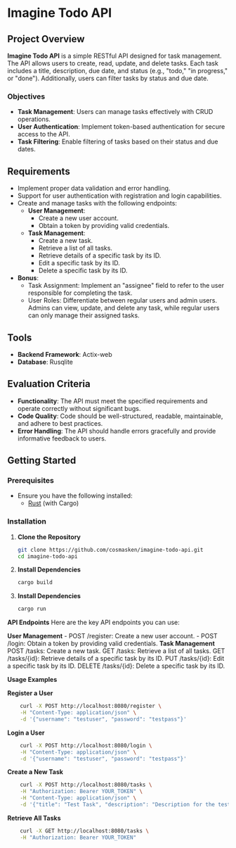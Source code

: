 # Imagine Todo API

## Project Overview

**Imagine Todo API** is a simple RESTful API designed for task management. The API allows users to create, read, update, and delete tasks. Each task includes a title, description, due date, and status (e.g., "todo," "in progress," or "done"). Additionally, users can filter tasks by status and due date.

### Objectives

- **Task Management**: Users can manage tasks effectively with CRUD operations.
- **User Authentication**: Implement token-based authentication for secure access to the API.
- **Task Filtering**: Enable filtering of tasks based on their status and due dates.

## Requirements

- Implement proper data validation and error handling.
- Support for user authentication with registration and login capabilities.
- Create and manage tasks with the following endpoints:
  - **User Management**:
    - Create a new user account.
    - Obtain a token by providing valid credentials.
  - **Task Management**:
    - Create a new task.
    - Retrieve a list of all tasks.
    - Retrieve details of a specific task by its ID.
    - Edit a specific task by its ID.
    - Delete a specific task by its ID.
- **Bonus**: 
  - Task Assignment: Implement an "assignee" field to refer to the user responsible for completing the task.
  - User Roles: Differentiate between regular users and admin users. Admins can view, update, and delete any task, while regular users can only manage their assigned tasks.

## Tools

- **Backend Framework**: Actix-web
- **Database**: Rusqlite

## Evaluation Criteria

- **Functionality**: The API must meet the specified requirements and operate correctly without significant bugs.
- **Code Quality**: Code should be well-structured, readable, maintainable, and adhere to best practices.
- **Error Handling**: The API should handle errors gracefully and provide informative feedback to users.

## Getting Started

### Prerequisites

- Ensure you have the following installed:
  - [Rust](https://www.rust-lang.org/) (with Cargo)

### Installation

1. **Clone the Repository**

   ```bash
   git clone https://github.com/cosmasken/imagine-todo-api.git
   cd imagine-todo-api
2. **Install Dependencies**
    ```bash
   cargo build

3. **Install Dependencies**
    ```bash
   cargo run

**API Endpoints**
    Here are the key API endpoints you can use:

**User Management**
    - POST /register: Create a new user account.
    - POST /login: Obtain a token by providing valid credentials.
**Task Management**
    POST /tasks: Create a new task.
    GET /tasks: Retrieve a list of all tasks.
    GET /tasks/{id}: Retrieve details of a specific task by its ID.
    PUT /tasks/{id}: Edit a specific task by its ID.
    DELETE /tasks/{id}: Delete a specific task by its ID.

**Usage Examples**

**Register a User**
```bash
    curl -X POST http://localhost:8080/register \
    -H "Content-Type: application/json" \
    -d '{"username": "testuser", "password": "testpass"}'
```
**Login a User**
```bash
    curl -X POST http://localhost:8080/login \
    -H "Content-Type: application/json" \
    -d '{"username": "testuser", "password": "testpass"}'
```
**Create a New Task**
```bash
    curl -X POST http://localhost:8080/tasks \
    -H "Authorization: Bearer YOUR_TOKEN" \
    -H "Content-Type: application/json" \
    -d '{"title": "Test Task", "description": "Description for the test task", "due_date": "2024-12-31", "status": "todo"}'
```
**Retrieve All Tasks**
```bash
    curl -X GET http://localhost:8080/tasks \
    -H "Authorization: Bearer YOUR_TOKEN"
```